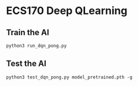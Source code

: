 # ECS170 Deep QLearning



## Train the AI

```shell
python3 run_dqn_pong.py
```

## Test the AI

```shell
python3 test_dqn_pong.py model_pretrained.pth -g
```



